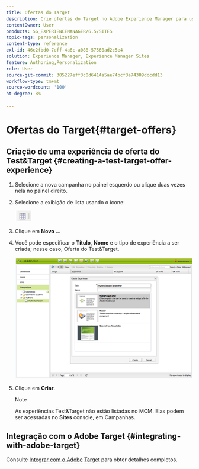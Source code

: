 ```yaml
---
title: Ofertas do Target
description: Crie ofertas do Target no Adobe Experience Manager para uso no Adobe Target.
contentOwner: User
products: SG_EXPERIENCEMANAGER/6.5/SITES
topic-tags: personalization
content-type: reference
exl-id: 46c2fbd0-7eff-4a6c-a088-57560ad2c5e4
solution: Experience Manager, Experience Manager Sites
feature: Authoring,Personalization
role: User
source-git-commit: 305227eff3c0d6414a5ae74bcf3a74309dccdd13
workflow-type: tm+mt
source-wordcount: '100'
ht-degree: 8%

---
```


# Ofertas do Target{#target-offers}

## Criação de uma experiência de oferta do Test&amp;Target {#creating-a-test-target-offer-experience}

1. Selecione a nova campanha no painel esquerdo ou clique duas vezes nela no painel direito.
1. Selecione a exibição de lista usando o ícone:

   ![Exibição de lista](do-not-localize/chlimage_1-11.png)

1. Clique em **Novo ...**
1. Você pode especificar o **Título**, **Nome** e o tipo de experiência a ser criada; nesse caso, Oferta do Test&amp;Target.

   ![chlimage_1-139](assets/chlimage_1-139.png)

1. Clique em **Criar**.

   >[!NOTE]
   >
   >As experiências Test&amp;Target não estão listadas no MCM. Elas podem ser acessadas no **Sites** console, em Campanhas.

## Integração com o Adobe Target {#integrating-with-adobe-target}

Consulte [Integrar com o Adobe](/help/sites-administering/target.md) [Target](/help/sites-administering/target.md) para obter detalhes completos.
